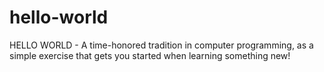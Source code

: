 # hello-world
HELLO WORLD - A time-honored tradition in computer programming, as a simple exercise that gets you started when learning something new!
